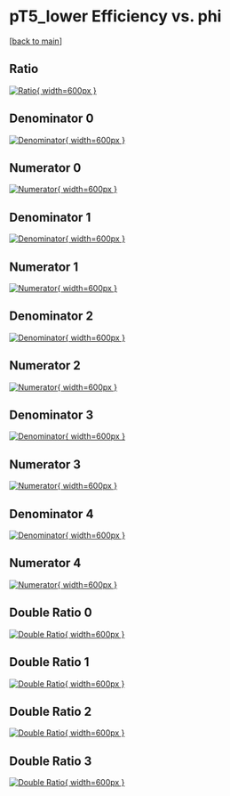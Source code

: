 # pT5_lower Efficiency vs. phi

[[back to main](./)]



## Ratio

[![Ratio](../mtv/var/pT5_lower_base_0_0_eff_phi.png){ width=600px }](../mtv/var/pT5_lower_base_0_0_eff_phi.pdf)

## Denominator 0

[![Denominator](../mtv/den/pT5_lower_base_0_0_eff_phi_den0.png){ width=600px }](../mtv/den/pT5_lower_base_0_0_eff_phi_den0.pdf)

## Numerator 0

[![Numerator](../mtv/num/pT5_lower_base_0_0_eff_phi_num0.png){ width=600px }](../mtv/num/pT5_lower_base_0_0_eff_phi_num0.pdf)

## Denominator 1

[![Denominator](../mtv/den/pT5_lower_base_0_0_eff_phi_den1.png){ width=600px }](../mtv/den/pT5_lower_base_0_0_eff_phi_den1.pdf)

## Numerator 1

[![Numerator](../mtv/num/pT5_lower_base_0_0_eff_phi_num1.png){ width=600px }](../mtv/num/pT5_lower_base_0_0_eff_phi_num1.pdf)

## Denominator 2

[![Denominator](../mtv/den/pT5_lower_base_0_0_eff_phi_den2.png){ width=600px }](../mtv/den/pT5_lower_base_0_0_eff_phi_den2.pdf)

## Numerator 2

[![Numerator](../mtv/num/pT5_lower_base_0_0_eff_phi_num2.png){ width=600px }](../mtv/num/pT5_lower_base_0_0_eff_phi_num2.pdf)

## Denominator 3

[![Denominator](../mtv/den/pT5_lower_base_0_0_eff_phi_den3.png){ width=600px }](../mtv/den/pT5_lower_base_0_0_eff_phi_den3.pdf)

## Numerator 3

[![Numerator](../mtv/num/pT5_lower_base_0_0_eff_phi_num3.png){ width=600px }](../mtv/num/pT5_lower_base_0_0_eff_phi_num3.pdf)

## Denominator 4

[![Denominator](../mtv/den/pT5_lower_base_0_0_eff_phi_den4.png){ width=600px }](../mtv/den/pT5_lower_base_0_0_eff_phi_den4.pdf)

## Numerator 4

[![Numerator](../mtv/num/pT5_lower_base_0_0_eff_phi_num4.png){ width=600px }](../mtv/num/pT5_lower_base_0_0_eff_phi_num4.pdf)

## Double Ratio 0

[![Double Ratio](../mtv/ratio/pT5_lower_base_0_0_eff_phi_ratio0.png){ width=600px }](../mtv/ratio/pT5_lower_base_0_0_eff_phi_ratio0.pdf)

## Double Ratio 1

[![Double Ratio](../mtv/ratio/pT5_lower_base_0_0_eff_phi_ratio1.png){ width=600px }](../mtv/ratio/pT5_lower_base_0_0_eff_phi_ratio1.pdf)

## Double Ratio 2

[![Double Ratio](../mtv/ratio/pT5_lower_base_0_0_eff_phi_ratio2.png){ width=600px }](../mtv/ratio/pT5_lower_base_0_0_eff_phi_ratio2.pdf)

## Double Ratio 3

[![Double Ratio](../mtv/ratio/pT5_lower_base_0_0_eff_phi_ratio3.png){ width=600px }](../mtv/ratio/pT5_lower_base_0_0_eff_phi_ratio3.pdf)

